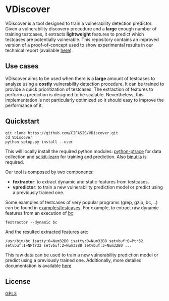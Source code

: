 # VDiscover 

VDiscover is a tool designed to train a vulnerability detection predictor.
Given a vulnerability discovery procedure and a **large** enough number of training testcases, it extracts **lightweight** features to predict which testcases are potentially vulnerable. This repository contains an improved version of a proof-of-concept used to show experimental results in our technical report (available [here](http://vdiscover.org/report.pdf)).

## Use cases

VDiscover aims to be used when there is a **large** amount of testcases to analyze using a **costly** vulnerability detection procedure. It can be trained to provide a quick prioritization of testcases. The extraction of features to perform a prediction is designed to be scalable. Nevertheless, this implementation is not particularly optimized so it should easy to improve the performance of it.

## Quickstart

    git clone https://github.com/CIFASIS/VDiscover.git
    cd VDiscover
    python setup.py install --user

This will locally install the required python modules: [python-ptrace](https://bitbucket.org/haypo/python-ptrace/) for data collection and [scikit-learn](http://scikit-learn.org/) for training and prediction. Also [binutils](http://www.gnu.org/software/binutils/) is required.

Our tool is composed by two components:

* **fextractor**: to extract dynamic and static features from testcases.
* **vpredictor**: to train a new vulnerability prediction model or predict using a previously trained one.

Some examples of testcases of very popular programs (grep, gzip, bc, ..) can be found in  [examples/testcases](examples/testcases).  For example, to extract raw dynamic features from an execution of [bc](http://www.gnu.org/software/bc/):

    fextractor --dynamic bc 

And the resulted extracted features are:

    /usr/bin/bc	isatty:0=Num32B0 isatty:0=Num32B8 setvbuf:0=Ptr32 setvbuf:1=NPtr32 setvbuf:2=Num32B8 setvbuf:3=Num32B0 ...

This raw data can be used to train a new vulnerability prediction model or predict using a previously trained one. Additionally, more detailed documentation is available [here](doc/index.md)

## License

[GPL3](LICENSE)
